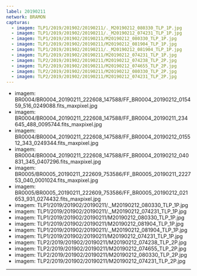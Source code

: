```yaml
---
label: 20190211
network: BRAMON
capturas:
  - imagem: TLP1/2019/201902/20190211/._M20190212_080330_TLP_1P.jpg
  - imagem: TLP1/2019/201902/20190211/._M20190212_074231_TLP_1P.jpg
  - imagem: TLP1/2019/201902/20190211/M20190212_080330_TLP_1P.jpg
  - imagem: TLP1/2019/201902/20190211/M20190212_081904_TLP_1P.jpg
  - imagem: TLP1/2019/201902/20190211/._M20190212_081904_TLP_1P.jpg
  - imagem: TLP1/2019/201902/20190211/M20190212_074231_TLP_1P.jpg
  - imagem: TLP2/2019/201902/20190211/M20190212_074238_TLP_2P.jpg
  - imagem: TLP2/2019/201902/20190211/M20190212_074655_TLP_2P.jpg
  - imagem: TLP2/2019/201902/20190211/M20190212_080330_TLP_2P.jpg
  - imagem: TLP2/2019/201902/20190211/M20190212_074231_TLP_2P.jpg
---
```

  - imagem: BR0004/BR0004_20190211_222608_147588/FF_BR0004_20190212_015459_516_0249088.fits_maxpixel.jpg
  - imagem: BR0004/BR0004_20190211_222608_147588/FF_BR0004_20190211_234645_488_0095744.fits_maxpixel.jpg
  - imagem: BR0004/BR0004_20190211_222608_147588/FF_BR0004_20190212_015512_343_0249344.fits_maxpixel.jpg
  - imagem: BR0004/BR0004_20190211_222608_147588/FF_BR0004_20190212_040831_345_0407296.fits_maxpixel.jpg
  - imagem: BR0005/BR0005_20190211_222609_753586/FF_BR0005_20190211_222753_040_0001024.fits_maxpixel.jpg
  - imagem: BR0005/BR0005_20190211_222609_753586/FF_BR0005_20190212_021653_931_0274432.fits_maxpixel.jpg
  - imagem: TLP1/2019/201902/20190211/._M20190212_080330_TLP_1P.jpg
  - imagem: TLP1/2019/201902/20190211/._M20190212_074231_TLP_1P.jpg
  - imagem: TLP1/2019/201902/20190211/M20190212_080330_TLP_1P.jpg
  - imagem: TLP1/2019/201902/20190211/M20190212_081904_TLP_1P.jpg
  - imagem: TLP1/2019/201902/20190211/._M20190212_081904_TLP_1P.jpg
  - imagem: TLP1/2019/201902/20190211/M20190212_074231_TLP_1P.jpg
  - imagem: TLP2/2019/201902/20190211/M20190212_074238_TLP_2P.jpg
  - imagem: TLP2/2019/201902/20190211/M20190212_074655_TLP_2P.jpg
  - imagem: TLP2/2019/201902/20190211/M20190212_080330_TLP_2P.jpg
  - imagem: TLP2/2019/201902/20190211/M20190212_074231_TLP_2P.jpg
---
